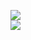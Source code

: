 [![](https://img.shields.io/badge/Made%20With-Github%20Spray-lightgrey.svg?style=for-the-badge&logo=github)](https://github.com/Annihil/github-spray#23759)  
[![](https://i.imgur.com/2DrTn0Z.gif)](https://github.com/Annihil/github-spray)